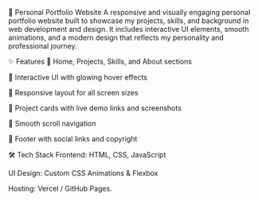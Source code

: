 💼 Personal Portfolio Website
A responsive and visually engaging personal portfolio website built to showcase my projects, skills, and background in web development and design. It includes interactive UI elements, smooth animations, and a modern design that reflects my personality and professional journey.

✨ Features
🔹 Home, Projects, Skills, and About sections

🔹 Interactive UI with glowing hover effects

🔹 Responsive layout for all screen sizes

🔹 Project cards with live demo links and screenshots

🔹 Smooth scroll navigation

🔹 Footer with social links and copyright

🛠️ Tech Stack
Frontend: HTML, CSS, JavaScript

UI Design: Custom CSS Animations & Flexbox

Hosting: Vercel / GitHub Pages.